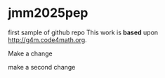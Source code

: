 # jmm2025pep
first sample of github repo
This work is **based** upon <http://g4m.code4math.org>.

Make a change

make a second change
